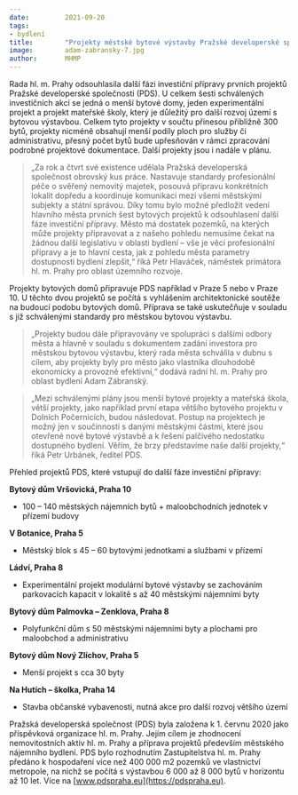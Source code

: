 ```yaml
---
date:         2021-09-20
tags:         
- bydlení
title:        "Projekty městské bytové výstavby Pražské developerské společnosti postupují do další fáze investiční přípravy"
image: 	      adam-zabransky-7.jpg
author:       MHMP
---
```


Rada hl. m. Prahy odsouhlasila další fázi investiční přípravy prvních projektů Pražské developerské společnosti (PDS). U celkem šesti schválených investičních akcí se jedná o menší bytové domy, jeden experimentální projekt a projekt mateřské školy, který je důležitý pro další rozvoj území s bytovou výstavbou. Celkem tyto projekty v součtu přinesou přibližně 300 bytů, projekty nicméně obsahují menší podíly ploch pro služby či administrativu, přesný počet bytů bude upřesňován v rámci zpracování podrobné projektové dokumentace. Další projekty jsou i nadále v plánu.

> „Za rok a čtvrt své existence udělala Pražská developerská společnost obrovský kus práce. Nastavuje standardy profesionální péče o svěřený nemovitý majetek, posouvá přípravu konkrétních lokalit dopředu a koordinuje komunikaci mezi všemi městskými subjekty a státní správou. Díky tomu bylo možné předložit vedení hlavního města prvních šest bytových projektů k odsouhlasení další fáze investiční přípravy. Město má dostatek pozemků, na kterých může projekty připravovat a z našeho pohledu nemusíme čekat na žádnou další legislativu v oblasti bydlení – vše je věcí profesionální přípravy a je to hlavní cesta, jak z pohledu města parametry dostupnosti bydlení zlepšit,“ říká Petr Hlaváček, náměstek primátora hl. m. Prahy pro oblast územního rozvoje.

Projekty bytových domů připravuje PDS například v Praze 5 nebo v Praze 10. U těchto dvou projektů se počítá s vyhlášením architektonické soutěže na budoucí podobu bytových domů. Příprava se také uskutečňuje v souladu s již schválenými standardy pro městskou bytovou výstavbu.

> „Projekty budou dále připravovány ve spolupráci s dalšími odbory města a hlavně v souladu s dokumentem zadání investora pro městskou bytovou výstavbu, který rada města schválila v dubnu s cílem, aby projekty byly pro město jako vlastníka dlouhodobě ekonomicky a provozně efektivní,“ dodává radní hl. m. Prahy pro oblast bydlení Adam Zábranský.

> „Mezi schválenými plány jsou menší bytové projekty a mateřská škola, větší projekty, jako například první etapa většího bytového projektu v Dolních Počernicích, budou následovat. Postup na projektech je možný jen v součinnosti s danými městskými částmi, které jsou otevřené nové bytové výstavbě a k řešení palčivého nedostatku dostupného bydlení. Věřím, že brzy představíme naše další projekty,“ říká Petr Urbánek, ředitel PDS.    

Přehled projektů PDS, které vstupují do další fáze investiční přípravy:

**Bytový dům Vršovická, Praha 10**

* 100 – 140 městských nájemních bytů + maloobchodních jednotek v přízemí budovy
 
**V Botanice, Praha 5**

* Městský blok s 45 – 60 bytovými jednotkami a službami v přízemí

**Ládví, Praha 8**

* Experimentální projekt modulární bytové výstavby se zachováním parkovacích kapacit v lokalitě s až 40 městskými nájemními byty
 
**Bytový dům Palmovka – Zenklova, Praha 8**

* Polyfunkční dům s 50 městskými nájemními byty a plochami pro maloobchod a administrativu
 
**Bytový dům Nový Zlíchov, Praha 5**

* Menší projekt s cca 30 byty
 
**Na Hutích – školka, Praha 14**

* Stavba občanské vybavenosti, nutná akce pro další rozvoj většího území
  
Pražská developerská společnost (PDS) byla založena k 1. červnu 2020 jako příspěvková organizace hl. m. Prahy. Jejím cílem je zhodnocení nemovitostních aktiv hl. m. Prahy a příprava projektů především městského nájemního bydlení. PDS bylo rozhodnutím Zastupitelstva hl. m. Prahy předáno k hospodaření více než 400 000 m2 pozemků ve vlastnictví metropole, na nichž se počítá s výstavbou 6 000 až 8 000 bytů v horizontu až 10 let. Více na [www.pdspraha.eu](https://pdspraha.eu).
